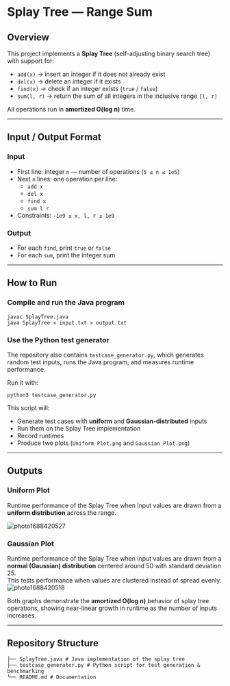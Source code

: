 # Splay Tree — Range Sum

## Overview
This project implements a **Splay Tree** (self-adjusting binary search tree) with support for:

- `add(x)` → insert an integer if it does not already exist  
- `del(x)` → delete an integer if it exists  
- `find(x)` → check if an integer exists (`true` / `false`)  
- `sum(l, r)` → return the sum of all integers in the inclusive range `[l, r]`  

All operations run in **amortized O(log n)** time.

---

## Input / Output Format

### Input
- First line: integer `n` — number of operations (`5 ≤ n ≤ 1e5`)  
- Next `n` lines: one operation per line:
  - `add x`
  - `del x`
  - `find x`
  - `sum l r`  
- Constraints: `-1e9 ≤ x, l, r ≤ 1e9`

### Output
- For each `find`, print `true` or `false`  
- For each `sum`, print the integer sum  


---

## How to Run

### Compile and run the Java program
```
javac SplayTree.java
java SplayTree < input.txt > output.txt
```

### Use the Python test generator
The repository also contains `testcase_generator.py`, which generates random test inputs, runs the Java program, and measures runtime performance.

Run it with:
```
python3 testcase_generator.py
```

This script will:
- Generate test cases with **uniform** and **Gaussian-distributed** inputs  
- Run them on the Splay Tree implementation  
- Record runtimes  
- Produce two plots (`Uniform Plot.png` and `Gaussian Plot.png`)  

---

## Outputs

### Uniform Plot
Runtime performance of the Splay Tree when input values are drawn from a **uniform distribution** across the range. 

![photo1688420527](https://github.com/user-attachments/assets/15a681e5-d0d9-4585-9dbe-40b5e2db5131)

### Gaussian Plot 
Runtime performance of the Splay Tree when input values are drawn from a **normal (Gaussian) distribution** centered around 50 with standard deviation 25.  
This tests performance when values are clustered instead of spread evenly.  
![photo1688420518](https://github.com/user-attachments/assets/8d92f17b-7315-4a93-8589-53f326513ee7)

Both graphs demonstrate the **amortized O(log n)** behavior of splay tree operations, showing near-linear growth in runtime as the number of inputs increases.

---

## Repository Structure
```
├── SplayTree.java # Java implementation of the splay tree
├── testcase_generator.py # Python script for test generation & benchmarking
└── README.md # Documentation
```
